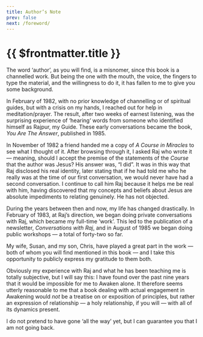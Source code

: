 ```yaml
---
title: Author’s Note 
prev: false
next: /foreword/
---
```


# {{ $frontmatter.title }}

The word ‘author’, as you will find, is a misnomer, since this book is a channelled work. 
But being the one with the mouth, the voice, the fingers to type the material, and the willingness to do it, it has fallen to me to give you some background.

In February of 1982, with no prior knowledge of channelling or of spiritual guides, but with a crisis on my hands, I reached out for help in meditation/prayer. 
The result, after two weeks of earnest listening, was the surprising experience of ‘hearing‘ words from someone who identified himself as Rajpur, my Guide. 
These early conversations became the book, *You Are The Answer*, published in 1985.

In November of 1982 a friend handed me a copy of *A Course in Miracles* to see what I
thought of it. 
After browsing through it, I asked Raj who wrote it — meaning, should I accept the premise of the statements of the *Course* that the author was Jesus? 
His answer was, “I did”. 
It was in this way that Raj disclosed his real identity, later stating that if he had told me who he really was at the time of our first conversation, we would never have had a second conversation. 
I continue to call him Raj because it helps me be real with him, having discovered that my concepts and beliefs about Jesus are absolute impediments to relating genuinely. 
He has not objected.

During the years between then and now, my life has changed drastically. 
In February of 1983, at Raj’s direction, we began doing private conversations with Raj, which became my full-time ‘work’. 
This led to the publication of a newsletter, *Conversations with Raj*, and in August of 1985 we began doing public workshops — a total of forty-two so far.

My wife, Susan, and my son, Chris, have played a great part in the work — both of whom you will find mentioned in this book — and I take this opportunity to publicly express my gratitude to them both.

Obviously my experience with Raj and what he has been teaching me is totally subjective, but I will say this: I have found over the past nine years that it would be impossible for me to Awaken alone. 
It therefore seems utterly reasonable to me that a book dealing with actual engagement in Awakening would *not* be a treatise on or exposition of principles, but rather an expression of relationship — a holy relationship, if you will — with all of its dynamics present.

I do not pretend to have gone ‘all the way’ yet, but I can guarantee you that I am not going back.

